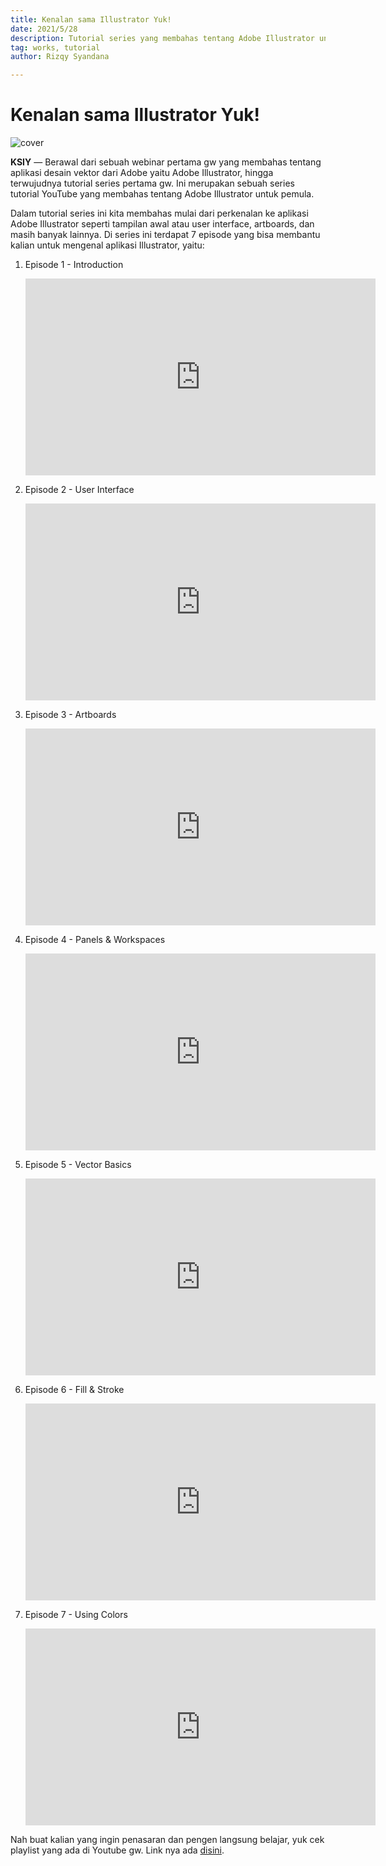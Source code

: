 ```yaml
---
title: Kenalan sama Illustrator Yuk!
date: 2021/5/28
description: Tutorial series yang membahas tentang Adobe Illustrator untuk pemula.
tag: works, tutorial
author: Rizqy Syandana

---
```


# Kenalan sama Illustrator Yuk!

![cover](/images/kenalan-ai/Cover.png)

**KSIY** — Berawal dari sebuah webinar pertama gw yang membahas tentang aplikasi desain vektor dari Adobe yaitu Adobe Illustrator, hingga terwujudnya tutorial series pertama gw. Ini merupakan sebuah series tutorial YouTube yang membahas tentang Adobe Illustrator untuk pemula.

Dalam tutorial series ini kita membahas mulai dari perkenalan ke aplikasi Adobe Illustrator seperti tampilan awal atau user interface, artboards, dan masih banyak lainnya. Di series ini terdapat 7 episode yang bisa membantu kalian untuk mengenal aplikasi Illustrator, yaitu:

1. Episode 1 - Introduction

   <iframe width="560" height="315" src="https://www.youtube.com/embed/zvxlMD9fOJY" title="YouTube video player" frameborder="0" allow="accelerometer; autoplay; clipboard-write; encrypted-media; gyroscope; picture-in-picture" allowfullscreen></iframe>

2. Episode 2 - User Interface

   <iframe width="560" height="315" src="https://www.youtube.com/embed/q_ZNoWNATUM" title="YouTube video player" frameborder="0" allow="accelerometer; autoplay; clipboard-write; encrypted-media; gyroscope; picture-in-picture" allowfullscreen></iframe>

3. Episode 3 - Artboards

   <iframe width="560" height="315" src="https://www.youtube.com/embed/kAO92l0CPAE" title="YouTube video player" frameborder="0" allow="accelerometer; autoplay; clipboard-write; encrypted-media; gyroscope; picture-in-picture" allowfullscreen></iframe>

4. Episode 4 - Panels & Workspaces

   <iframe width="560" height="315" src="https://www.youtube.com/embed/XFfE9eVkons" title="YouTube video player" frameborder="0" allow="accelerometer; autoplay; clipboard-write; encrypted-media; gyroscope; picture-in-picture" allowfullscreen></iframe>

5. Episode 5 - Vector Basics

   <iframe width="560" height="315" src="https://www.youtube.com/embed/QjHlQXiwCIw" title="YouTube video player" frameborder="0" allow="accelerometer; autoplay; clipboard-write; encrypted-media; gyroscope; picture-in-picture" allowfullscreen></iframe>

6. Episode 6 - Fill & Stroke

   <iframe width="560" height="315" src="https://www.youtube.com/embed/2htyzCspXlc" title="YouTube video player" frameborder="0" allow="accelerometer; autoplay; clipboard-write; encrypted-media; gyroscope; picture-in-picture" allowfullscreen></iframe>

7. Episode 7 - Using Colors

   <iframe width="560" height="315" src="https://www.youtube.com/embed/tW114Rur-hw" title="YouTube video player" frameborder="0" allow="accelerometer; autoplay; clipboard-write; encrypted-media; gyroscope; picture-in-picture" allowfullscreen></iframe>

Nah buat kalian yang ingin penasaran dan pengen langsung belajar, yuk cek playlist yang ada di Youtube gw. Link nya ada [disini](https://youtube.com/playlist?list=PL3Yq0NXFA8GHem3MTFPIXu4gmdX0vAxO2).

